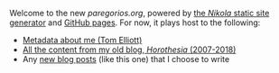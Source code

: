 <!--
.. title: Hello, World ... Again
.. slug: hello-world-again
.. date: 2018-04-06 18:27:40 UTC-05:00
.. tags: 
.. category: 
.. link: 
.. description: 
.. type: text
-->

Welcome to the new *paregorios.org*, powered by [the *Nikola* static site generator](https://getnikola.com/) and [GitHub pages](https://pages.github.com/). For now, it plays host to the following:

 - [Metadata about me (Tom Elliott)](/about)
 - [All the content from my old blog, *Horothesia* (2007-2018)](/categories/horothesia)
 - Any [new blog posts](/) (like this one) that I choose to write


